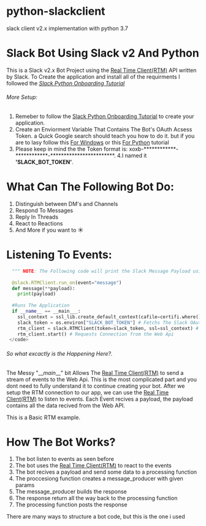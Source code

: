 # python-slackclient
slack client v2.x implementation with python 3.7

Slack Bot Using Slack v2 And Python
========

This is a Slack v2.x Bot Project using the [Real Time Client(RTM)] API written by Slack.
To Create the application and install all of the requirments I followed the *[Slack Python Onboarding Tutorial]*

###### More Setup:
1. Remeber to follow the [Slack Python Onboarding Tutorial] to create your application.
2. Create an Enviorment Variable That Contains The Bot's OAuth Acsess Token. a Quick Google search should teach you how to do it. but if you are to lasy follow this [For Windows] or this [For Python] tutorial
3. Please keep in mind the the Token format is: xoxb-\*\*\*\*\*\*\*\*\*\*\*\*\-\*\*\*\*\*\*\*\*\*\*\*\*\-\*\*\*\*\*\*\*\*\*\*\*\*\*\*\*\*\*\*\*\*\*\*\*\*.
4.I named it **'SLACK_BOT_TOKEN'**.

What Can The Following Bot Do:
======== 
  1. Distinguish between DM's and Channels
  2. Respond To Messages
  3. Reply In Threads
  4. React to Reactions
  5. And More if you want to :sunny:
  
  
  
 Listening To Events:
 =======

```python
  """ NOTE: The Following code will print the Slack Message Payload using RTM Client"""
  
  @slack.RTMClient.run_on(event="message")
  def message(**payload):
    print(payload)
  
  #Runs The Application  
  if __name__ == __main___:
    ssl_context = ssl_lib.create_default_context(cafile=certifi.where()) # Creates Connecton Object
    slack_token = os.environ["SLACK_BOT_TOKEN"] # Fetchs The Slack OAuth Token From The Enviormental Variables
    rtm_client = slack.RTMClient(token=slack_token, ssl=ssl_context) # Starts The Connection With The Bot's Credentials
    rtm_client.start() # Requests Connection from the Web Api
 </code>
 ```
 
 ###### So what excactly is the Happening Here?.
 The Messy "\_\__main___" bit Allows The [Real Time Client(RTM)] to send a stream of events to the Web Api.
 This is the most complicated part and you dont need to fully understand it to continue creating your bot.
 After we setup the RTM connection to our app, we can use the [Real Time Client(RTM)] to listen to events.
 Each Event recives a payload, the payload contains all the data recived from the Web API.
 
 This is a Basic RTM example.
 
How The Bot Works?
======
1. The bot listen to events as seen before
2. The bot uses the [Real Time Client(RTM)] to react to the events
3. The bot recives a payload and send some data to a processing function
4. The proccesiong function creates a message_producer with given params
5. The message_producer builds the response
6. The response return all the way back to the processing function
7. The processing function posts the response

There are many ways to structure a bot code, but this is the one i used

  [Real Time Client(RTM)]: https://api.slack.com/rtm/  "Real Time Client(RTM)"
  [Slack Python Onboarding Tutorial]: https://github.com/rnm2453/python-slackclient-1/tree/master/tutorial  "Slack Python Onboarding Tutorial"
  [For Windows]: https://helpdeskgeek.com/how-to/create-custom-environment-variables-in-windows "For Windows"
  [For Python]: https://stackoverflow.com/questions/5971312/how-to-set-environment-variables-in-python "For Python"
